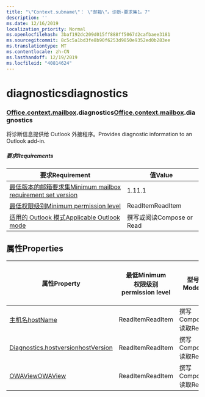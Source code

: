```yaml
---
title: "\"Context.subname\"： \"邮箱\"。诊断-要求集1。7"
description: ''
ms.date: 12/16/2019
localization_priority: Normal
ms.openlocfilehash: 3baf192dc209d015ff888ff5067d2cafbaee3181
ms.sourcegitcommit: 8c5c5a1bd3fe8b90f6253d9850e9352ed0b283ee
ms.translationtype: MT
ms.contentlocale: zh-CN
ms.lasthandoff: 12/19/2019
ms.locfileid: "40814624"
---
```

# <a name="diagnostics"></a><span data-ttu-id="916c3-102">diagnostics</span><span class="sxs-lookup"><span data-stu-id="916c3-102">diagnostics</span></span>

### <a name="officeofficemdcontextofficecontextmdmailboxofficecontextmailboxmddiagnostics"></a><span data-ttu-id="916c3-103">[Office](office.md)[.context](office.context.md)[.mailbox](office.context.mailbox.md).diagnostics</span><span class="sxs-lookup"><span data-stu-id="916c3-103">[Office](office.md)[.context](office.context.md)[.mailbox](office.context.mailbox.md).diagnostics</span></span>

<span data-ttu-id="916c3-104">将诊断信息提供给 Outlook 外接程序。</span><span class="sxs-lookup"><span data-stu-id="916c3-104">Provides diagnostic information to an Outlook add-in.</span></span>

##### <a name="requirements"></a><span data-ttu-id="916c3-105">要求</span><span class="sxs-lookup"><span data-stu-id="916c3-105">Requirements</span></span>

|<span data-ttu-id="916c3-106">要求</span><span class="sxs-lookup"><span data-stu-id="916c3-106">Requirement</span></span>| <span data-ttu-id="916c3-107">值</span><span class="sxs-lookup"><span data-stu-id="916c3-107">Value</span></span>|
|---|---|
|[<span data-ttu-id="916c3-108">最低版本的邮箱要求集</span><span class="sxs-lookup"><span data-stu-id="916c3-108">Minimum mailbox requirement set version</span></span>](../../requirement-sets/outlook-api-requirement-sets.md)| <span data-ttu-id="916c3-109">1.1</span><span class="sxs-lookup"><span data-stu-id="916c3-109">1.1</span></span>|
|[<span data-ttu-id="916c3-110">最低权限级别</span><span class="sxs-lookup"><span data-stu-id="916c3-110">Minimum permission level</span></span>](/outlook/add-ins/understanding-outlook-add-in-permissions)| <span data-ttu-id="916c3-111">ReadItem</span><span class="sxs-lookup"><span data-stu-id="916c3-111">ReadItem</span></span>|
|[<span data-ttu-id="916c3-112">适用的 Outlook 模式</span><span class="sxs-lookup"><span data-stu-id="916c3-112">Applicable Outlook mode</span></span>](/outlook/add-ins/#extension-points)| <span data-ttu-id="916c3-113">撰写或阅读</span><span class="sxs-lookup"><span data-stu-id="916c3-113">Compose or Read</span></span>|

## <a name="properties"></a><span data-ttu-id="916c3-114">属性</span><span class="sxs-lookup"><span data-stu-id="916c3-114">Properties</span></span>

| <span data-ttu-id="916c3-115">属性</span><span class="sxs-lookup"><span data-stu-id="916c3-115">Property</span></span> | <span data-ttu-id="916c3-116">最低</span><span class="sxs-lookup"><span data-stu-id="916c3-116">Minimum</span></span><br><span data-ttu-id="916c3-117">权限级别</span><span class="sxs-lookup"><span data-stu-id="916c3-117">permission level</span></span> | <span data-ttu-id="916c3-118">型号</span><span class="sxs-lookup"><span data-stu-id="916c3-118">Modes</span></span> | <span data-ttu-id="916c3-119">返回类型</span><span class="sxs-lookup"><span data-stu-id="916c3-119">Return type</span></span> | <span data-ttu-id="916c3-120">最低</span><span class="sxs-lookup"><span data-stu-id="916c3-120">Minimum</span></span><br><span data-ttu-id="916c3-121">要求集</span><span class="sxs-lookup"><span data-stu-id="916c3-121">requirement set</span></span> |
|---|---|---|---|:---:|
| [<span data-ttu-id="916c3-122">主机名</span><span class="sxs-lookup"><span data-stu-id="916c3-122">hostName</span></span>](/javascript/api/outlook/office.diagnostics?view=outlook-js-1.7#hostname) | <span data-ttu-id="916c3-123">ReadItem</span><span class="sxs-lookup"><span data-stu-id="916c3-123">ReadItem</span></span> | <span data-ttu-id="916c3-124">撰写</span><span class="sxs-lookup"><span data-stu-id="916c3-124">Compose</span></span><br><span data-ttu-id="916c3-125">读取</span><span class="sxs-lookup"><span data-stu-id="916c3-125">Read</span></span> | <span data-ttu-id="916c3-126">String</span><span class="sxs-lookup"><span data-stu-id="916c3-126">String</span></span> | [<span data-ttu-id="916c3-127">1.1</span><span class="sxs-lookup"><span data-stu-id="916c3-127">1.1</span></span>](../requirement-set-1.1/outlook-requirement-set-1.1.md) |
| [<span data-ttu-id="916c3-128">Diagnostics.hostversion</span><span class="sxs-lookup"><span data-stu-id="916c3-128">hostVersion</span></span>](/javascript/api/outlook/office.diagnostics?view=outlook-js-1.7#hostversion) | <span data-ttu-id="916c3-129">ReadItem</span><span class="sxs-lookup"><span data-stu-id="916c3-129">ReadItem</span></span> | <span data-ttu-id="916c3-130">撰写</span><span class="sxs-lookup"><span data-stu-id="916c3-130">Compose</span></span><br><span data-ttu-id="916c3-131">读取</span><span class="sxs-lookup"><span data-stu-id="916c3-131">Read</span></span> | <span data-ttu-id="916c3-132">String</span><span class="sxs-lookup"><span data-stu-id="916c3-132">String</span></span> | [<span data-ttu-id="916c3-133">1.1</span><span class="sxs-lookup"><span data-stu-id="916c3-133">1.1</span></span>](../requirement-set-1.1/outlook-requirement-set-1.1.md) |
| [<span data-ttu-id="916c3-134">OWAView</span><span class="sxs-lookup"><span data-stu-id="916c3-134">OWAView</span></span>](/javascript/api/outlook/office.diagnostics?view=outlook-js-1.7#owaview) | <span data-ttu-id="916c3-135">ReadItem</span><span class="sxs-lookup"><span data-stu-id="916c3-135">ReadItem</span></span> | <span data-ttu-id="916c3-136">撰写</span><span class="sxs-lookup"><span data-stu-id="916c3-136">Compose</span></span><br><span data-ttu-id="916c3-137">读取</span><span class="sxs-lookup"><span data-stu-id="916c3-137">Read</span></span> | <span data-ttu-id="916c3-138">String</span><span class="sxs-lookup"><span data-stu-id="916c3-138">String</span></span> | [<span data-ttu-id="916c3-139">1.1</span><span class="sxs-lookup"><span data-stu-id="916c3-139">1.1</span></span>](../requirement-set-1.1/outlook-requirement-set-1.1.md) |
